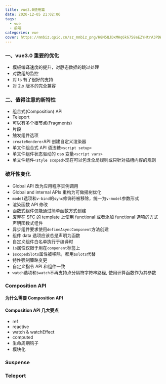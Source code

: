 ```yaml
---
title: vue3.0使用篇
date: 2020-12-05 21:02:06
tags:
  - vue
  - 前端
categories: vue
cover: https://mmbiz.qpic.cn/sz_mmbiz_png/H8M5QJDxMHq6k6758eEZYHtrA3PDWKrhOr7JDjuVxdic6Pia3Aa5BSglRDlDFPLJM00tvkN1N565e2j3c4hjQib7Q/640?wx_fmt=png&tp=webp&wxfrom=5&wx_lazy=1&wx_co=1
---
```


### 一、vue3.0 重要的优化

- 模板编译速度的提升，对静态数据的跳过处理
- 对数组的监控
- 对 ts 有了很好的支持
- 对 2.x 版本的完全兼容

### 二、值得注意的新特性

- 组合式(Composition) API
- Teleport
- 可以有多个根节点(Fragments)
- 片段
- 触发组件选项
- `createRenderer`API 创建自定义渲染器
- 单文件组合式 API 语法糖`<script setup>`
- 单文件组件状态驱动的 css 变量`<script vars>`
- 单文件组件`<style scoped>`现在可以包含全局规则或只针对插槽内容的规则

### 破坏性变化

- Global API 改为应用程序实例调用
- Global and internal APIs 重构为可做摇树优化
- `model`选项和`v-bind`的`sync`修饰符被移除，统一为`v-model`参数形式
- 渲染函数 API 修改
- 函数式组件仅能通过简单函数方式创建
- 废弃在 SFC 的 template 上使用 functional 或者添加 functional 选项的方式声明函数式组件
- 异步组件要求使用`defineAsyncComponent`方法创建
- 组件 data 选项应该总是声明为函数
- 自定义组件白名单执行于编译时
- `is`属性仅限于用在`component`标签上
- `$scopedSlots`属性被移除，都用`$slots`代替
- 特性强制策略变更
- 自定义指令 API 和组件一致
- `watch`选项和`$watch`不再支持点分隔符字符串路径, 使用计算函数作为其参数

### Composition API

#### 为什么需要 Composition API

#### Composition API 几大要点

- ref
- reactive
- watch & watchEffect
- computed
- 生命周期钩子
- 模块化

### Suspense

### Teleport
